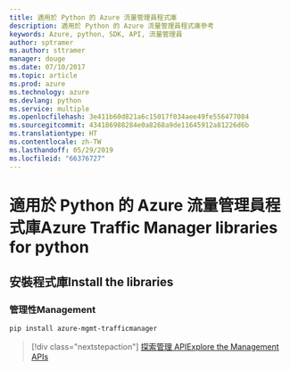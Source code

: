 ```yaml
---
title: 適用於 Python 的 Azure 流量管理員程式庫
description: 適用於 Python 的 Azure 流量管理員程式庫參考
keywords: Azure, python, SDK, API, 流量管理員
author: sptramer
ms.author: sttramer
manager: douge
ms.date: 07/10/2017
ms.topic: article
ms.prod: azure
ms.technology: azure
ms.devlang: python
ms.service: multiple
ms.openlocfilehash: 3e411b60d821a6c15017f034aee49fe556477084
ms.sourcegitcommit: 434186988284e0a8268a9de11645912a81226d6b
ms.translationtype: HT
ms.contentlocale: zh-TW
ms.lasthandoff: 05/29/2019
ms.locfileid: "66376727"
---
```

# <a name="azure-traffic-manager-libraries-for-python"></a><span data-ttu-id="e9828-104">適用於 Python 的 Azure 流量管理員程式庫</span><span class="sxs-lookup"><span data-stu-id="e9828-104">Azure Traffic Manager libraries for python</span></span>

## <a name="install-the-libraries"></a><span data-ttu-id="e9828-105">安裝程式庫</span><span class="sxs-lookup"><span data-stu-id="e9828-105">Install the libraries</span></span>

### <a name="management"></a><span data-ttu-id="e9828-106">管理性</span><span class="sxs-lookup"><span data-stu-id="e9828-106">Management</span></span>

```bash
pip install azure-mgmt-trafficmanager
```

> [!div class="nextstepaction"]
> [<span data-ttu-id="e9828-107">探索管理 API</span><span class="sxs-lookup"><span data-stu-id="e9828-107">Explore the Management APIs</span></span>](/python/api/overview/azure/trafficmanager/management)

